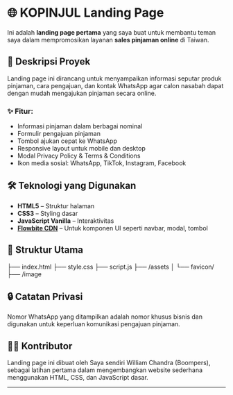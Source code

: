 # 🌐 KOPINJUL Landing Page

Ini adalah **landing page pertama** yang saya buat untuk membantu teman saya dalam mempromosikan layanan **sales pinjaman online** di Taiwan.

## 📌 Deskripsi Proyek

Landing page ini dirancang untuk menyampaikan informasi seputar produk pinjaman, cara pengajuan, dan kontak WhatsApp agar calon nasabah dapat dengan mudah mengajukan pinjaman secara online.

### ✨ Fitur:
- Informasi pinjaman dalam berbagai nominal
- Formulir pengajuan pinjaman
- Tombol ajukan cepat ke WhatsApp
- Responsive layout untuk mobile dan desktop
- Modal Privacy Policy & Terms & Conditions
- Ikon media sosial: WhatsApp, TikTok, Instagram, Facebook

## 🛠️ Teknologi yang Digunakan

- **HTML5** – Struktur halaman
- **CSS3** – Styling dasar
- **JavaScript Vanilla** – Interaktivitas
- **[Flowbite CDN](https://flowbite.com/)** – Untuk komponen UI seperti navbar, modal, tombol

## 📁 Struktur Utama

├── index.html
├── style.css
├── script.js
├── /assets
│ └── favicon/
├── /image


## 🔒 Catatan Privasi

Nomor WhatsApp yang ditampilkan adalah nomor khusus bisnis dan digunakan untuk keperluan komunikasi pengajuan pinjaman.

## 👨‍💻 Kontributor

Landing page ini dibuat oleh Saya sendiri William Chandra (Boompers), sebagai latihan pertama dalam mengembangkan website sederhana menggunakan HTML, CSS, dan JavaScript dasar.

---

